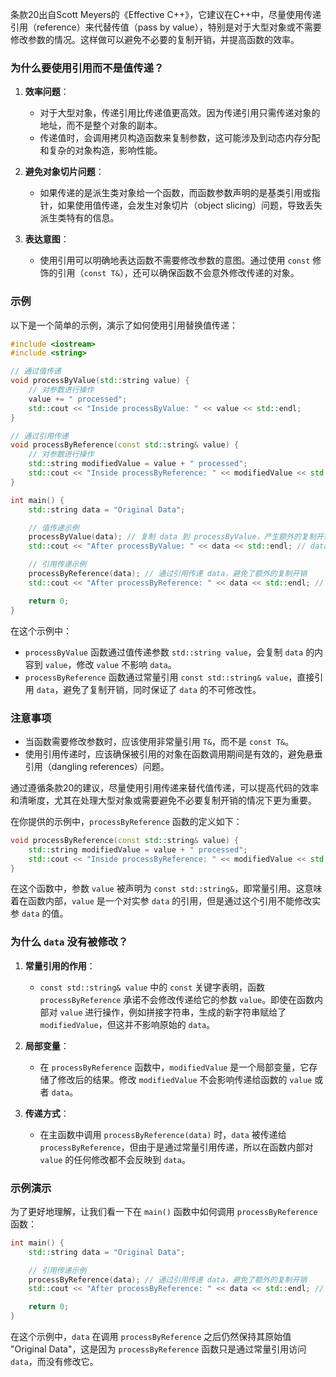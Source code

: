 条款20出自Scott Meyers的《Effective C++》，它建议在C++中，尽量使用传递引用（reference）来代替传值（pass by value），特别是对于大型对象或不需要修改参数的情况。这样做可以避免不必要的复制开销，并提高函数的效率。

### 为什么要使用引用而不是值传递？

1. **效率问题**：
   - 对于大型对象，传递引用比传递值更高效。因为传递引用只需传递对象的地址，而不是整个对象的副本。
   - 传递值时，会调用拷贝构造函数来复制参数，这可能涉及到动态内存分配和复杂的对象构造，影响性能。

2. **避免对象切片问题**：
   - 如果传递的是派生类对象给一个函数，而函数参数声明的是基类引用或指针，如果使用值传递，会发生对象切片（object slicing）问题，导致丢失派生类特有的信息。

3. **表达意图**：
   - 使用引用可以明确地表达函数不需要修改参数的意图。通过使用 `const` 修饰的引用（`const T&`），还可以确保函数不会意外修改传递的对象。

### 示例

以下是一个简单的示例，演示了如何使用引用替换值传递：

```cpp
#include <iostream>
#include <string>

// 通过值传递
void processByValue(std::string value) {
    // 对参数进行操作
    value += " processed";
    std::cout << "Inside processByValue: " << value << std::endl;
}

// 通过引用传递
void processByReference(const std::string& value) {
    // 对参数进行操作
    std::string modifiedValue = value + " processed";
    std::cout << "Inside processByReference: " << modifiedValue << std::endl;
}

int main() {
    std::string data = "Original Data";

    // 值传递示例
    processByValue(data); // 复制 data 到 processByValue，产生额外的复制开销
    std::cout << "After processByValue: " << data << std::endl; // data 未被修改

    // 引用传递示例
    processByReference(data); // 通过引用传递 data，避免了额外的复制开销
    std::cout << "After processByReference: " << data << std::endl; // data 未被修改

    return 0;
}
```

在这个示例中：

- `processByValue` 函数通过值传递参数 `std::string value`，会复制 `data` 的内容到 `value`，修改 `value` 不影响 `data`。
- `processByReference` 函数通过常量引用 `const std::string& value`，直接引用 `data`，避免了复制开销，同时保证了 `data` 的不可修改性。

### 注意事项

- 当函数需要修改参数时，应该使用非常量引用 `T&`，而不是 `const T&`。
- 使用引用传递时，应该确保被引用的对象在函数调用期间是有效的，避免悬垂引用（dangling references）问题。

通过遵循条款20的建议，尽量使用引用传递来替代值传递，可以提高代码的效率和清晰度，尤其在处理大型对象或需要避免不必要复制开销的情况下更为重要。

在你提供的示例中，`processByReference` 函数的定义如下：

```cpp
void processByReference(const std::string& value) {
    std::string modifiedValue = value + " processed";
    std::cout << "Inside processByReference: " << modifiedValue << std::endl;
}
```

在这个函数中，参数 `value` 被声明为 `const std::string&`，即常量引用。这意味着在函数内部，`value` 是一个对实参 `data` 的引用，但是通过这个引用不能修改实参 `data` 的值。

### 为什么 `data` 没有被修改？

1. **常量引用的作用**：
   - `const std::string& value` 中的 `const` 关键字表明，函数 `processByReference` 承诺不会修改传递给它的参数 `value`。即使在函数内部对 `value` 进行操作，例如拼接字符串，生成的新字符串赋给了 `modifiedValue`，但这并不影响原始的 `data`。

2. **局部变量**：
   - 在 `processByReference` 函数中，`modifiedValue` 是一个局部变量，它存储了修改后的结果。修改 `modifiedValue` 不会影响传递给函数的 `value` 或者 `data`。

3. **传递方式**：
   - 在主函数中调用 `processByReference(data)` 时，`data` 被传递给 `processByReference`，但由于是通过常量引用传递，所以在函数内部对 `value` 的任何修改都不会反映到 `data`。

### 示例演示

为了更好地理解，让我们看一下在 `main()` 函数中如何调用 `processByReference` 函数：

```cpp
int main() {
    std::string data = "Original Data";

    // 引用传递示例
    processByReference(data); // 通过引用传递 data，避免了额外的复制开销
    std::cout << "After processByReference: " << data << std::endl; // data 未被修改

    return 0;
}
```

在这个示例中，`data` 在调用 `processByReference` 之后仍然保持其原始值 "Original Data"，这是因为 `processByReference` 函数只是通过常量引用访问 `data`，而没有修改它。